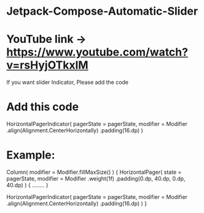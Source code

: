 # Jetpack-Compose-Automatic-Slider

# YouTube link -> https://www.youtube.com/watch?v=rsHyjOTkxlM

If you want slider Indicator, Please add the code

# Add this code
  HorizontalPagerIndicator(
    pagerState = pagerState,
    modifier = Modifier
        .align(Alignment.CenterHorizontally)
        .padding(16.dp)
  )
        
# Example:
Column(
    modifier = Modifier.fillMaxSize()
) {
  HorizontalPager(
      state = pagerState,
      modifier = Modifier
          .weight(1f)
          .padding(0.dp, 40.dp, 0.dp, 40.dp)
  ) {
    ........
  }

  HorizontalPagerIndicator(
    pagerState = pagerState,
    modifier = Modifier
        .align(Alignment.CenterHorizontally)
        .padding(16.dp)
  )
}
